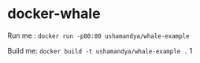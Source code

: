 # docker-whale

Run me : `docker run -p80:80 ushamandya/whale-example`

Build me: `docker build -t ushamandya/whale-example .`
1
